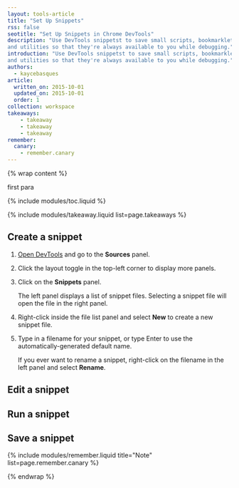```yaml
---
layout: tools-article
title: "Set Up Snippets"
rss: false
seotitle: "Set Up Snippets in Chrome DevTools"
description: "Use DevTools snippetst to save small scripts, bookmarklets, 
and utilities so that they're always available to you while debugging."
introduction: "Use DevTools snippetst to save small scripts, bookmarklets, 
and utilities so that they're always available to you while debugging."
authors:
  - kaycebasques
article:
  written_on: 2015-10-01
  updated_on: 2015-10-01
  order: 1
collection: workspace
takeaways:
    - takeaway
    - takeaway
    - takeaway
remember:
  canary:
    - remember.canary
---
```


<!-- https://goo.gl/TXuIZI -->

{% wrap content %}

first para

{% include modules/toc.liquid %}

{% include modules/takeaway.liquid list=page.takeaways %}

## Create a snippet

1. [Open DevTools](setup-devtools#access-devtools) and go to the 
   **Sources** panel.

1. Click the layout toggle in the top-left corner to display more panels. 

1. Click on the **Snippets** panel.

   The left panel displays a list of snippet files. Selecting a snippet file
   will open the file in the right panel. 

1. Right-click inside the file list panel and select **New** to create a 
   new snippet file.

1. Type in a filename for your snippet, or type Enter to use the
   automatically-generated default name.

   If you ever want to rename a snippet, right-click on the filename in the 
   left panel and select **Rename**.

## Edit a snippet

## Run a snippet

## Save a snippet

{% include modules/remember.liquid title="Note" list=page.remember.canary %}

{% endwrap %}

